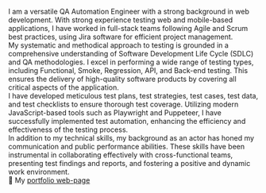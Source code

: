 I am a versatile QA Automation Engineer with a strong background in web development. With strong experience testing web and mobile-based applications, I have worked in full-stack teams following Agile and Scrum best practices, using Jira software for efficient project management.
<br>
My systematic and methodical approach to testing is grounded in a comprehensive understanding of Software Development Life Cycle (SDLC) and QA methodologies. I excel in performing a wide range of testing types, including Functional, Smoke, Regression, API, and Back-end testing. This ensures the delivery of high-quality software products by covering all critical aspects of the application.
<br>
I have developed meticulous test plans, test strategies, test cases, test data, and test checklists to ensure thorough test coverage. Utilizing modern JavaScript-based tools such as Playwright and Puppeteer, I have successfully implemented test automation, enhancing the efficiency and effectiveness of the testing process.
<br>
In addition to my technical skills, my background as an actor has honed my communication and public performance abilities. These skills have been instrumental in collaborating effectively with cross-functional teams, presenting test findings and reports, and fostering a positive and dynamic work environment.
<br>
🧰 My [portfolio web-page](https://alexudodov.info/)
